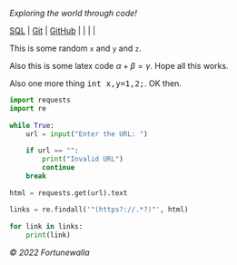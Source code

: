 _Exploring the world through code!_

[SQL](sql.md) | [Git](git.md) | [GitHub](github.md) | []() | []() | []() | []()


This is some random `x` and `y` and `z`.

Also this is some latex code $\alpha+\beta=\gamma$. Hope all this works.

Also one more thing <tt>int x,y=1,2;</tt>. OK then.

```python
import requests
import re
 
while True:
    url = input("Enter the URL: ")
 
    if url == "":
        print("Invalid URL")
        continue
    break
 
html = requests.get(url).text
 
links = re.findall('"(https?://.*?)"', html)
 
for link in links:
    print(link)
```

_© 2022 Fortunewalla_
